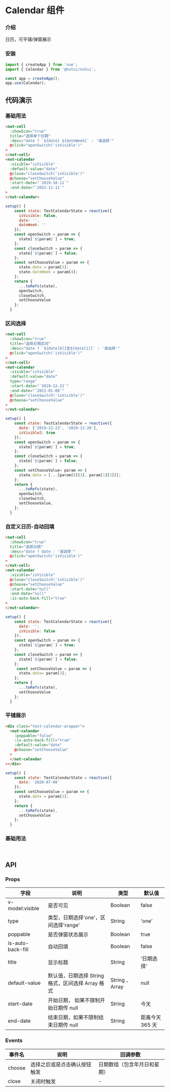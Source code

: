 # Calendar 组件

### 介绍

日历，可平铺/弹窗展示

### 安装

```javascript
import { createApp } from 'vue';
import { Calendar } from '@nutui/nutui';

const app = createApp();
app.use(Calendar);
```

## 代码演示

### 基础用法

```html
<nut-cell
  :showIcon="true"
  title="选择单个日期"
  :desc="date ? `${date} ${dateWeek}` : '请选择'"
  @click="openSwitch('isVisible')"
>
</nut-cell>
<nut-calendar
  :visible="isVisible"
  :default-value="date"
  @close="closeSwitch('isVisible')"
  @choose="setChooseValue"
  :start-date="`2019-10-11`"
  :end-date="`2022-11-11`"
>
</nut-calendar>
```

```javascript
setup() {
    const state: TestCalendarState = reactive({
      isVisible: false,
      date: '',
      dateWeek: ''
    });
    const openSwitch = param => {
      state[`${param}`] = true;
    };
    const closeSwitch = param => {
      state[`${param}`] = false;
    };
    const setChooseValue = param => {
      state.date = param[3];
      state.dateWeek = param[4];
    };
    return {
      ...toRefs(state),
      openSwitch,
      closeSwitch,
      setChooseValue
    };
  }
```

### 区间选择

```html
<nut-cell
  :showIcon="true"
  title="选择日期区间"
  :desc="date ? `${date[0]}至${date[1]}` : '请选择'"
  @click="openSwitch('isVisible')"
>
</nut-cell>
<nut-calendar
  :visible="isVisible"
  :default-value="date"
  type="range"
  :start-date="`2019-12-22`"
  :end-date="`2021-01-08`"
  @close="closeSwitch('isVisible')"
  @choose="setChooseValue"
>
</nut-calendar>
```

```javascript
setup() {
    const state: TestCalendarState = reactive({
      date: ['2019-12-23', '2019-12-26'],
      isVisible2: true
    });
    const openSwitch = param => {
      state[`${param}`] = true;
    };
    const closeSwitch = param => {
      state[`${param}`] = false;
    };
    const setChooseValue= param => {
      state.date = [...[param[0][3], param[1][3]]];
    };
    return {
      ...toRefs(state),
      openSwitch,
      closeSwitch,
      setChooseValue,
    };
  }
```

### 自定义日历-自动回填

```html
<nut-cell
  :showIcon="true"
  title="选择日期"
  :desc="date ? date : '请选择'"
  @click="openSwitch('isVisible')"
>
</nut-cell>
<nut-calendar
  :visible="isVisible"
  @close="closeSwitch('isVisible')"
  @choose="setChooseValue"
  :start-date="null"
  :end-date="null"
  :is-auto-back-fill="true"
>
</nut-calendar>
```

```javascript
setup() {
    const state: TestCalendarState = reactive({
      date: '',
      isVisible: false
    });
    const openSwitch = param => {
      state[`${param}`] = true;
    };
    const closeSwitch = param => {
      state[`${param}`] = false;
    };
     const setChooseValue = param => {
      state.date= param[3];
    };
    return {
      ...toRefs(state),
      setChooseValue
    };
  }
```

### 平铺展示

```html
<div class="test-calendar-wrapper">
  <nut-calendar
    :poppable="false"
    :is-auto-back-fill="true"
    :default-value="date"
    @choose="setChooseValue"
  >
  </nut-calendar
></div>
```

```javascript
setup() {
    const state: TestCalendarState = reactive({
      date: '2020-07-08'
    });
    const setChooseValue = param => {
      state.date = param[3];
    };
    return {
      ...toRefs(state),
      setChooseValue
    };
  }
```

### 基础用法

```html

```

```javascript
```

## API

### Props

| 字段              | 说明                                              | 类型            | 默认值          |
|-------------------|---------------------------------------------------|-----------------|-----------------|
| v-model:visible   | 是否可见                                          | Boolean         | false           |
| type              | 类型，日期选择'one'，区间选择'range'              | String          | 'one'           |
| poppable          | 是否弹窗状态展示                                  | Boolean         | true            |
| is-auto-back-fill | 自动回填                                          | Boolean         | false           |
| title             | 显示标题                                          | String          | ‘日期选择’      |
| default-value     | 默认值，日期选择 String 格式，区间选择 Array 格式 | String 、 Array | null            |
| start-date        | 开始日期， 如果不限制开始日期传 null              | String          | 今天            |
| end-date          | 结束日期，如果不限制结束日期传 null               | String          | 距离今天 365 天 |

### Events

| 事件名 | 说明                         | 回调参数                     |
|--------|------------------------------|------------------------------|
| choose | 选择之后或是点击确认按钮触发 | 日期数组（包含年月日和星期） |
| close  | 关闭时触发                   | -                            |
